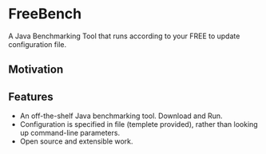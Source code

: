 FreeBench
=========

A Java Benchmarking Tool that runs according to your FREE to update configuration file.


## Motivation




## Features
* An off-the-shelf Java benchmarking tool.  Download and Run.
* Configuration is specified in file (templete provided), rather than looking up command-line parameters.
* Open source and extensible work.
